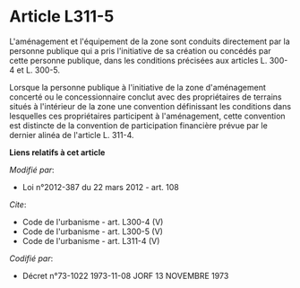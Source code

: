 # Article L311-5

L'aménagement et l'équipement de la zone sont conduits directement par la personne publique qui a pris l'initiative de sa
création ou concédés par cette personne publique, dans les conditions précisées aux articles L. 300-4 et L. 300-5. 

Lorsque la personne publique à l'initiative de la zone d'aménagement concerté ou le concessionnaire conclut avec des
propriétaires de terrains situés à l'intérieur de la zone une convention définissant les conditions dans lesquelles ces
propriétaires participent à l'aménagement, cette convention est distincte de la convention de participation financière prévue
par le dernier alinéa de l'article L. 311-4.

**Liens relatifs à cet article**

_Modifié par_:

  - Loi n°2012-387 du 22 mars 2012 - art. 108

_Cite_:

  - Code de l'urbanisme - art. L300-4 (V)
  - Code de l'urbanisme - art. L300-5 (V)
  - Code de l'urbanisme - art. L311-4 (V)

_Codifié par_:

  - Décret n°73-1022 1973-11-08 JORF 13 NOVEMBRE 1973
